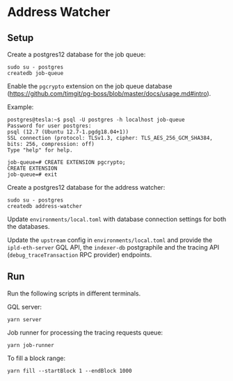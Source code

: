 # Address Watcher

## Setup

Create a postgres12 database for the job queue:

```
sudo su - postgres
createdb job-queue
```

Enable the `pgcrypto` extension on the job queue database (https://github.com/timgit/pg-boss/blob/master/docs/usage.md#intro).

Example:

```
postgres@tesla:~$ psql -U postgres -h localhost job-queue
Password for user postgres:
psql (12.7 (Ubuntu 12.7-1.pgdg18.04+1))
SSL connection (protocol: TLSv1.3, cipher: TLS_AES_256_GCM_SHA384, bits: 256, compression: off)
Type "help" for help.

job-queue=# CREATE EXTENSION pgcrypto;
CREATE EXTENSION
job-queue=# exit
```

Create a postgres12 database for the address watcher:

```
sudo su - postgres
createdb address-watcher
```

Update `environments/local.toml` with database connection settings for both the databases.

Update the `upstream` config in `environments/local.toml` and provide the `ipld-eth-server` GQL API, the `indexer-db` postgraphile and the tracing API (`debug_traceTransaction` RPC provider) endpoints.

## Run

Run the following scripts in different terminals.


GQL server:

```
yarn server
```

Job runner for processing the tracing requests queue:

```
yarn job-runner
```

To fill a block range:

```
yarn fill --startBlock 1 --endBlock 1000
```

